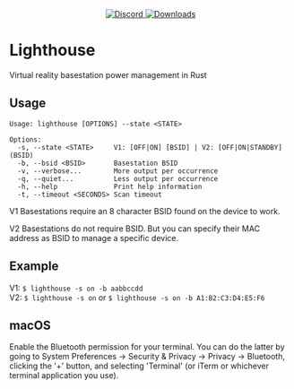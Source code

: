 <div align="center">
  <a href="https://discord.shaybox.com">
    <img alt="Discord" src="https://img.shields.io/discord/824865729445888041?color=404eed&label=Discord&logo=Discord&logoColor=FFFFFF">
  </a>
  <a href="https://github.com/shaybox/lighthouse/releases/latest">
    <img alt="Downloads" src="https://img.shields.io/github/downloads/shaybox/lighthouse/total?color=3fb950&label=Downloads&logo=github&logoColor=FFFFFF">
  </a>
</div>

# Lighthouse
Virtual reality basestation power management in Rust

## Usage

```
Usage: lighthouse [OPTIONS] --state <STATE>

Options:
  -s, --state <STATE>     V1: [OFF|ON] [BSID] | V2: [OFF|ON|STANDBY] (BSID)
  -b, --bsid <BSID>       Basestation BSID
  -v, --verbose...        More output per occurrence
  -q, --quiet...          Less output per occurrence
  -h, --help              Print help information
  -t, --timeout <SECONDS> Scan timeout
```
V1 Basestations require an 8 character BSID found on the device to work.

V2 Basestations do not require BSID. But you can specify their MAC address as BSID to manage a specific device.

## Example
V1: `$ lighthouse -s on -b aabbccdd`  
V2: `$ lighthouse -s on` or `$ lighthouse -s on -b A1:B2:C3:D4:E5:F6`  

## macOS
Enable the Bluetooth permission for your terminal. You can do the latter by going to System Preferences → Security & Privacy → Privacy → Bluetooth, clicking the '+' button, and selecting 'Terminal' (or iTerm or whichever terminal application you use).
